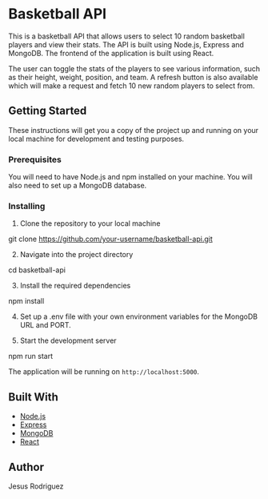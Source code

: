 # Basketball API

This is a basketball API that allows users to select 10 random basketball players and view their stats. The API is built using Node.js, Express and MongoDB. The frontend of the application is built using React. 

The user can toggle the stats of the players to see various information, such as their height, weight, position, and team. A refresh button is also available which will make a request and fetch 10 new random players to select from. 

## Getting Started

These instructions will get you a copy of the project up and running on your local machine for development and testing purposes. 

### Prerequisites

You will need to have Node.js and npm installed on your machine. You will also need to set up a MongoDB database. 

### Installing

1. Clone the repository to your local machine

git clone https://github.com/your-username/basketball-api.git


2. Navigate into the project directory

cd basketball-api


3. Install the required dependencies

npm install


4. Set up a .env file with your own environment variables for the MongoDB URL and PORT. 

5. Start the development server

npm run start


The application will be running on `http://localhost:5000`.

## Built With

- [Node.js](https://nodejs.org/)
- [Express](https://expressjs.com/)
- [MongoDB](https://www.mongodb.com/)
- [React](https://reactjs.org/)

## Author

Jesus Rodriguez


